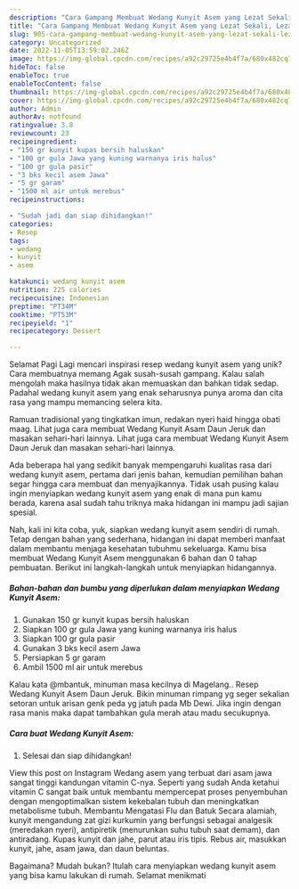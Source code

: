 ```yaml
---
description: "Cara Gampang Membuat Wedang Kunyit Asem yang Lezat Sekali, Lezat"
title: "Cara Gampang Membuat Wedang Kunyit Asem yang Lezat Sekali, Lezat"
slug: 905-cara-gampang-membuat-wedang-kunyit-asem-yang-lezat-sekali-lezat
category: Uncategorized
date: 2022-11-05T13:59:02.246Z
image: https://img-global.cpcdn.com/recipes/a92c29725e4b4f7a/680x482cq70/wedang-kunyit-asem-foto-resep-utama.jpg
hideToc: false
enableToc: true
enableTocContent: false
thumbnail: https://img-global.cpcdn.com/recipes/a92c29725e4b4f7a/680x482cq70/wedang-kunyit-asem-foto-resep-utama.jpg
cover: https://img-global.cpcdn.com/recipes/a92c29725e4b4f7a/680x482cq70/wedang-kunyit-asem-foto-resep-utama.jpg
author: Admin
authorAv: notfound
ratingvalue: 3.8
reviewcount: 23
recipeingredient:
- "150 gr kunyit kupas bersih haluskan"
- "100 gr gula Jawa yang kuning warnanya iris halus"
- "100 gr gula pasir"
- "3 bks kecil asem Jawa"
- "5 gr garam"
- "1500 ml air untuk merebus"
recipeinstructions:

- "Sudah jadi dan siap dihidangkan!"
categories:
- Resep
tags:
- wedang
- kunyit
- asem

katakunci: wedang kunyit asem 
nutrition: 225 calories
recipecuisine: Indonesian
preptime: "PT34M"
cooktime: "PT53M"
recipeyield: "1"
recipecategory: Dessert

---
```



Selamat Pagi Lagi mencari inspirasi resep wedang kunyit asem yang unik? Cara membuatnya memang Agak susah-susah gampang. Kalau salah mengolah maka hasilnya tidak akan memuaskan dan bahkan tidak sedap. Padahal wedang kunyit asem yang enak seharusnya punya aroma dan cita rasa yang mampu memancing selera kita.


Ramuan tradisional yang tingkatkan imun, redakan nyeri haid hingga obati maag. Lihat juga cara membuat Wedang Kunyit Asam Daun Jeruk dan masakan sehari-hari lainnya. Lihat juga cara membuat Wedang Kunyit Asem Daun Jeruk dan masakan sehari-hari lainnya.

Ada beberapa hal yang sedikit banyak mempengaruhi kualitas rasa dari wedang kunyit asem, pertama dari jenis bahan, kemudian pemilihan bahan segar hingga cara membuat dan menyajikannya. Tidak usah pusing kalau ingin menyiapkan wedang kunyit asem yang enak di mana pun kamu berada, karena asal sudah tahu triknya maka hidangan ini mampu jadi sajian spesial.


Nah, kali ini kita coba, yuk, siapkan wedang kunyit asem sendiri di rumah. Tetap dengan bahan yang sederhana, hidangan ini dapat memberi manfaat dalam membantu menjaga kesehatan tubuhmu sekeluarga. Kamu bisa membuat Wedang Kunyit Asem menggunakan 6 bahan dan 0 tahap pembuatan. Berikut ini langkah-langkah untuk menyiapkan hidangannya.

<!--inarticleads1-->

##### Bahan-bahan dan bumbu yang diperlukan dalam menyiapkan Wedang Kunyit Asem:

1. Gunakan 150 gr kunyit kupas bersih haluskan
1. Siapkan 100 gr gula Jawa yang kuning warnanya iris halus
1. Siapkan 100 gr gula pasir
1. Gunakan 3 bks kecil asem Jawa
1. Persiapkan 5 gr garam
1. Ambil 1500 ml air untuk merebus


Kalau kata @mbantuk, minuman masa kecilnya di Magelang.. Resep Wedang Kunyit Asem Daun Jeruk. Bikin minuman rimpang yg seger sekalian setoran untuk arisan genk peda yg jatuh pada Mb Dewi. Jika ingin dengan rasa manis maka dapat tambahkan gula merah atau madu secukupnya. 

<!--inarticleads2-->

##### Cara buat Wedang Kunyit Asem:


1. Selesai dan siap dihidangkan!

View this post on Instagram Wedang asem yang terbuat dari asam jawa sangat tinggi kandungan vitamin C-nya. Seperti yang sudah Anda ketahui vitamin C sangat baik untuk membantu mempercepat proses penyembuhan dengan mengoptimalkan sistem kekebalan tubuh dan meningkatkan metabolisme tubuh. Membantu Mengatasi Flu dan Batuk Secara alamiah, kunyit mengandung zat gizi kurkumin yang berfungsi sebagai analgesik (meredakan nyeri), antipiretik (menurunkan suhu tubuh saat demam), dan antiradang. Kupas kunyit dan jahe, parut atau iris tipis. Rebus air, masukkan kunyit, jahe, asam jawa, dan daun beluntas. 

Bagaimana? Mudah bukan? Itulah cara menyiapkan wedang kunyit asem yang bisa kamu lakukan di rumah. Selamat menikmati
